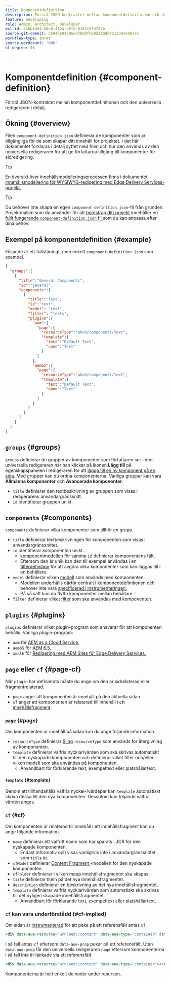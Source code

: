```yaml
---
title: Komponentdefinition
description: Förstå JSON-kontraktet mellan komponentdefinitionen och den universella redigeraren i detalj.
feature: Developing
role: Admin, Architect, Developer
exl-id: e1bb1a54-50c0-412a-a8fd-8167c6f47d2b
source-git-commit: 2b945504385ad78ddfb58d210db4212382e9872c
workflow-type: tm+mt
source-wordcount: '606'
ht-degree: 0%

---
```


# Komponentdefinition {#component-definition}

Förstå JSON-kontraktet mellan komponentdefinitionen och den universella redigeraren i detalj.

## Ökning {#overview}

Filen `component-definition.json` definierar de komponenter som är tillgängliga för de som skapar ditt innehåll för projektet. I det här dokumentet förklaras i detalj syftet med filen och hur den används av den universella redigeraren för att ge författarna tillgång till komponenter för sidredigering.

>[!TIP]
>
>En översikt över innehållsmodelleringsprocessen finns i dokumentet [Innehållsmodellering för WYSIWYG-redigering med Edge Delivery Services-projekt.](https://www.aem.live/developer/component-model-definitions)

>[!TIP]
>
>Du behöver inte skapa en egen `component-definition.json`-fil från grunden. Projektmallen som du använder för att [bootstrap ditt projekt](https://www.aem.live/developer/ue-tutorial) innehåller en [fullt fungerande `component-definition.json` fil ](https://github.com/adobe-rnd/aem-boilerplate-xwalk/blob/main/component-definition.json) som du kan anpassa efter dina behov.

## Exempel på komponentdefinition {#example}

Följande är ett fullständigt, men enkelt `component-definition.json` som exempel.

```json
{
  "groups":[
    {
      "title":"General Components",
      "id":"general",
      "components":[
        {
          "title":"Text",
          "id":"text",
          "model": "text",
          "filter": "texts",
          "plugins":{
            "aem":{
              "page":{
                "resourceType":"wknd/components/text",
                "template":{
                  "text":"Default Text",
                  "name":"Text"
                }
              }
            },
            "aem65":{
              "page":{
                "resourceType":"wknd/components/text",
                "template":{
                  "text":"Default Text",
                  "name":"Text"
                }
              }
            }
          }
        }
      ]
    }
  ]
}
```

## `groups` {#groups}

`groups` definierar de grupper av komponenter som författaren ser i den universella redigeraren när han klickar på ikonen **Lägg till** på egenskapspanelen i redigeraren för att [lägga till en ny komponent på en sida](/help/sites-cloud/authoring/universal-editor/authoring.md#adding-components). Med grupper kan du ordna komponenterna. Vanliga grupper kan vara **Allmänna komponenter** och **Avancerade komponenter**.

* `title` definierar den textbeskrivning av gruppen som visas i redigerarens användargränssnitt.
* `id` identifierar gruppen unikt.

## `components` {#components}

`components` definierar vilka komponenter som tillhör en grupp.

* `title` definierar textbeskrivningen för komponenten som visas i användargränssnittet.
* `id` identifierar komponenten unikt.
   * [komponentmodellen](/help/implementing/universal-editor/field-types.md#model-structure) för samma `id` definierar komponentens fält.
   * Eftersom den är unik kan den till exempel användas i en [filterdefinition](/help/implementing/universal-editor/filtering.md) för att avgöra vilka komponenter som kan läggas till i en behållare.
* `model` definierar vilken [modell](/help/implementing/universal-editor/field-types.md#model-structure) som används med komponenten.
   * Modellen underhålls därför centralt i komponentdefinitionen och behöver inte vara [specificerad i instrumenteringen.](/help/implementing/universal-editor/field-types.md#instrumentation)
   * På så sätt kan du flytta komponenter mellan behållare.
* `filter` definierar vilket [filter](/help/implementing/universal-editor/filtering.md) som ska användas med komponenten.

## `plugins` {#plugins}

`plugins` definierar vilket plugin-program som ansvarar för att komponenten behålls. Vanliga plugin-program:

* `aem` för [AEM as a Cloud Service.](https://experienceleague.adobe.com/sv/docs/experience-manager-cloud-service)
* `aem65` för [AEM 6.5.](https://experienceleague.adobe.com/sv/docs/experience-manager-65)
* `xwalk` för [Redigering med AEM Sites för Edge Delivery Services.](https://www.aem.live/developer/ue-tutorial)

## `page` eller `cf` {#page-cf}

När `plugin` har definierats måste du ange om den är sidrelaterad eller fragmentrelaterad.

* `page` anger att komponenten är innehåll på den aktuella sidan.
* `cf` anger att komponenten är relaterad till innehåll i ett [innehållsfragment](/help/assets/content-fragments/content-fragments.md).

### `page` {#page}

Om komponenten är innehåll på sidan kan du ange följande information.

* `resourceType` definierar [Sling](/help/implementing/developing/introduction/sling-cheatsheet.md) `resourceType` som används för återgivning av komponenten.
* `template` definierar valfria nycklar/värden som ska skrivas automatiskt till den nyskapade komponenten och definierar vilket filter och/eller vilken modell som ska användas på komponenten.
   * Användbart för förklarande text, exempeltext eller platshållartext.

#### `template` {#template}

Genom att tillhandahålla valfria nyckel-/värdepar kan `template` automatiskt skriva dessa till den nya komponenten. Dessutom kan följande valfria värden anges.

### `cf` {#cf}

Om komponenten är relaterad till innehåll i ett innehållsfragment kan du ange följande information.

* `name` definierar ett valfritt namn som har sparats i JCR för den nyskapade komponenten.
   * Endast informativ och visas vanligtvis inte i användargränssnittet som `title` är.
* `cfModel` definierar [ Content Fragment ](/help/assets/content-fragments/content-fragments-models.md)-modellen för den nyskapade komponenten.
* `cfFolder` definierar i vilken mapp innehållsfragmentet ska skapas.
* `title` definierar titeln på det nya innehållsfragmentet.
* `description` definierar en beskrivning av det nya innehållsfragmentet.
* `template` definierar valfria nycklar/värden som automatiskt ska skrivas till det nyligen skapade innehållsfragmentet.
   * Användbart för förklarande text, exempeltext eller platshållartext.

### `cf` kan vara underförstådd {#cf-implied}

Om sidan är [instrumenterad](/help/implementing/universal-editor/getting-started.md#instrument-page) för att peka på ett referensfält antas `cf`.

```html
<div data-aue-resource="urn:aem:/content" data-aue-type="container" data-aue-prop="field"></div>
```

I så fall antas `cf` eftersom `data-aue-prop` pekar på ett referensfält. Utan `data-aue-prop` får den universella redigeraren `page` eftersom komponenterna i så fall inte är länkade via ett referensfält.

```html
<div data-aue-resource="urn:aem:/content" data-aue-type="container"></div>
```

Komponenterna är helt enkelt delnoder under resursen.

